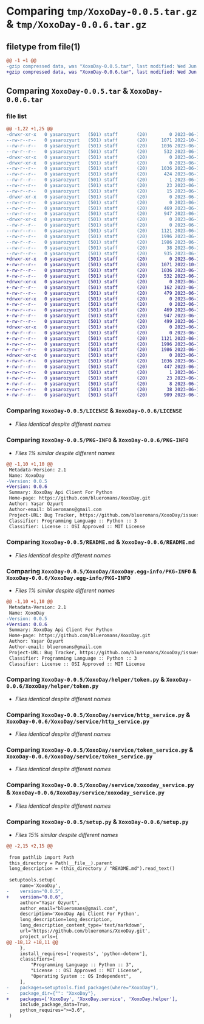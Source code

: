 # Comparing `tmp/XoxoDay-0.0.5.tar.gz` & `tmp/XoxoDay-0.0.6.tar.gz`

## filetype from file(1)

```diff
@@ -1 +1 @@
-gzip compressed data, was "XoxoDay-0.0.5.tar", last modified: Wed Jun 14 20:46:54 2023, max compression
+gzip compressed data, was "XoxoDay-0.0.6.tar", last modified: Wed Jun 14 20:48:50 2023, max compression
```

## Comparing `XoxoDay-0.0.5.tar` & `XoxoDay-0.0.6.tar`

### file list

```diff
@@ -1,22 +1,25 @@
-drwxr-xr-x   0 yasarozyurt   (501) staff       (20)        0 2023-06-14 20:46:54.619804 XoxoDay-0.0.5/
--rw-r--r--   0 yasarozyurt   (501) staff       (20)     1071 2022-10-16 19:39:29.000000 XoxoDay-0.0.5/LICENSE
--rw-r--r--   0 yasarozyurt   (501) staff       (20)     1036 2023-06-14 20:46:54.619616 XoxoDay-0.0.5/PKG-INFO
--rw-r--r--   0 yasarozyurt   (501) staff       (20)      532 2023-06-14 18:07:49.000000 XoxoDay-0.0.5/README.md
-drwxr-xr-x   0 yasarozyurt   (501) staff       (20)        0 2023-06-14 20:46:54.617535 XoxoDay-0.0.5/XoxoDay/
-drwxr-xr-x   0 yasarozyurt   (501) staff       (20)        0 2023-06-14 20:46:54.618535 XoxoDay-0.0.5/XoxoDay/XoxoDay.egg-info/
--rw-r--r--   0 yasarozyurt   (501) staff       (20)     1036 2023-06-14 20:46:54.000000 XoxoDay-0.0.5/XoxoDay/XoxoDay.egg-info/PKG-INFO
--rw-r--r--   0 yasarozyurt   (501) staff       (20)      424 2023-06-14 20:46:54.000000 XoxoDay-0.0.5/XoxoDay/XoxoDay.egg-info/SOURCES.txt
--rw-r--r--   0 yasarozyurt   (501) staff       (20)        1 2023-06-14 20:46:54.000000 XoxoDay-0.0.5/XoxoDay/XoxoDay.egg-info/dependency_links.txt
--rw-r--r--   0 yasarozyurt   (501) staff       (20)       23 2023-06-14 20:46:54.000000 XoxoDay-0.0.5/XoxoDay/XoxoDay.egg-info/requires.txt
--rw-r--r--   0 yasarozyurt   (501) staff       (20)       15 2023-06-14 20:46:54.000000 XoxoDay-0.0.5/XoxoDay/XoxoDay.egg-info/top_level.txt
-drwxr-xr-x   0 yasarozyurt   (501) staff       (20)        0 2023-06-14 20:46:54.618894 XoxoDay-0.0.5/XoxoDay/helper/
--rw-r--r--   0 yasarozyurt   (501) staff       (20)        0 2023-06-14 18:06:04.000000 XoxoDay-0.0.5/XoxoDay/helper/__init__.py
--rw-r--r--   0 yasarozyurt   (501) staff       (20)      469 2023-06-14 18:27:10.000000 XoxoDay-0.0.5/XoxoDay/helper/sqlite.py
--rw-r--r--   0 yasarozyurt   (501) staff       (20)      947 2023-06-14 18:27:04.000000 XoxoDay-0.0.5/XoxoDay/helper/token.py
-drwxr-xr-x   0 yasarozyurt   (501) staff       (20)        0 2023-06-14 20:46:54.619382 XoxoDay-0.0.5/XoxoDay/service/
--rw-r--r--   0 yasarozyurt   (501) staff       (20)        0 2023-06-14 18:26:05.000000 XoxoDay-0.0.5/XoxoDay/service/__init__.py
--rw-r--r--   0 yasarozyurt   (501) staff       (20)     1121 2023-06-14 18:07:04.000000 XoxoDay-0.0.5/XoxoDay/service/http_service.py
--rw-r--r--   0 yasarozyurt   (501) staff       (20)     1996 2023-06-14 20:31:24.000000 XoxoDay-0.0.5/XoxoDay/service/token_service.py
--rw-r--r--   0 yasarozyurt   (501) staff       (20)     1986 2023-06-14 20:33:58.000000 XoxoDay-0.0.5/XoxoDay/service/xoxoday_service.py
--rw-r--r--   0 yasarozyurt   (501) staff       (20)       38 2023-06-14 20:46:54.619847 XoxoDay-0.0.5/setup.cfg
--rw-r--r--   0 yasarozyurt   (501) staff       (20)      935 2023-06-14 20:46:47.000000 XoxoDay-0.0.5/setup.py
+drwxr-xr-x   0 yasarozyurt   (501) staff       (20)        0 2023-06-14 20:48:50.941713 XoxoDay-0.0.6/
+-rw-r--r--   0 yasarozyurt   (501) staff       (20)     1071 2022-10-16 19:39:29.000000 XoxoDay-0.0.6/LICENSE
+-rw-r--r--   0 yasarozyurt   (501) staff       (20)     1036 2023-06-14 20:48:50.941599 XoxoDay-0.0.6/PKG-INFO
+-rw-r--r--   0 yasarozyurt   (501) staff       (20)      532 2023-06-14 18:07:49.000000 XoxoDay-0.0.6/README.md
+drwxr-xr-x   0 yasarozyurt   (501) staff       (20)        0 2023-06-14 20:48:50.939308 XoxoDay-0.0.6/XoxoDay/
+-rw-r--r--   0 yasarozyurt   (501) staff       (20)      162 2023-06-14 20:34:00.000000 XoxoDay-0.0.6/XoxoDay/__init__.py
+-rw-r--r--   0 yasarozyurt   (501) staff       (20)      479 2023-06-14 19:45:14.000000 XoxoDay-0.0.6/XoxoDay/exception.py
+drwxr-xr-x   0 yasarozyurt   (501) staff       (20)        0 2023-06-14 20:48:50.940523 XoxoDay-0.0.6/XoxoDay/helper/
+-rw-r--r--   0 yasarozyurt   (501) staff       (20)        0 2023-06-14 18:06:04.000000 XoxoDay-0.0.6/XoxoDay/helper/__init__.py
+-rw-r--r--   0 yasarozyurt   (501) staff       (20)      469 2023-06-14 18:27:10.000000 XoxoDay-0.0.6/XoxoDay/helper/sqlite.py
+-rw-r--r--   0 yasarozyurt   (501) staff       (20)      947 2023-06-14 18:27:04.000000 XoxoDay-0.0.6/XoxoDay/helper/token.py
+-rw-r--r--   0 yasarozyurt   (501) staff       (20)      499 2023-06-14 18:06:04.000000 XoxoDay-0.0.6/XoxoDay/serializer.py
+drwxr-xr-x   0 yasarozyurt   (501) staff       (20)        0 2023-06-14 20:48:50.941300 XoxoDay-0.0.6/XoxoDay/service/
+-rw-r--r--   0 yasarozyurt   (501) staff       (20)        0 2023-06-14 18:26:05.000000 XoxoDay-0.0.6/XoxoDay/service/__init__.py
+-rw-r--r--   0 yasarozyurt   (501) staff       (20)     1121 2023-06-14 18:07:04.000000 XoxoDay-0.0.6/XoxoDay/service/http_service.py
+-rw-r--r--   0 yasarozyurt   (501) staff       (20)     1996 2023-06-14 20:31:24.000000 XoxoDay-0.0.6/XoxoDay/service/token_service.py
+-rw-r--r--   0 yasarozyurt   (501) staff       (20)     1986 2023-06-14 20:33:58.000000 XoxoDay-0.0.6/XoxoDay/service/xoxoday_service.py
+drwxr-xr-x   0 yasarozyurt   (501) staff       (20)        0 2023-06-14 20:48:50.940048 XoxoDay-0.0.6/XoxoDay.egg-info/
+-rw-r--r--   0 yasarozyurt   (501) staff       (20)     1036 2023-06-14 20:48:50.000000 XoxoDay-0.0.6/XoxoDay.egg-info/PKG-INFO
+-rw-r--r--   0 yasarozyurt   (501) staff       (20)      447 2023-06-14 20:48:50.000000 XoxoDay-0.0.6/XoxoDay.egg-info/SOURCES.txt
+-rw-r--r--   0 yasarozyurt   (501) staff       (20)        1 2023-06-14 20:48:50.000000 XoxoDay-0.0.6/XoxoDay.egg-info/dependency_links.txt
+-rw-r--r--   0 yasarozyurt   (501) staff       (20)       23 2023-06-14 20:48:50.000000 XoxoDay-0.0.6/XoxoDay.egg-info/requires.txt
+-rw-r--r--   0 yasarozyurt   (501) staff       (20)        8 2023-06-14 20:48:50.000000 XoxoDay-0.0.6/XoxoDay.egg-info/top_level.txt
+-rw-r--r--   0 yasarozyurt   (501) staff       (20)       38 2023-06-14 20:48:50.941752 XoxoDay-0.0.6/setup.cfg
+-rw-r--r--   0 yasarozyurt   (501) staff       (20)      909 2023-06-14 20:48:43.000000 XoxoDay-0.0.6/setup.py
```

### Comparing `XoxoDay-0.0.5/LICENSE` & `XoxoDay-0.0.6/LICENSE`

 * *Files identical despite different names*

### Comparing `XoxoDay-0.0.5/PKG-INFO` & `XoxoDay-0.0.6/PKG-INFO`

 * *Files 1% similar despite different names*

```diff
@@ -1,10 +1,10 @@
 Metadata-Version: 2.1
 Name: XoxoDay
-Version: 0.0.5
+Version: 0.0.6
 Summary: XoxoDay Api Client For Python
 Home-page: https://github.com/blueromans/XoxoDay.git
 Author: Yaşar Özyurt
 Author-email: blueromans@gmail.com
 Project-URL: Bug Tracker, https://github.com/blueromans/XoxoDay/issues
 Classifier: Programming Language :: Python :: 3
 Classifier: License :: OSI Approved :: MIT License
```

### Comparing `XoxoDay-0.0.5/README.md` & `XoxoDay-0.0.6/README.md`

 * *Files identical despite different names*

### Comparing `XoxoDay-0.0.5/XoxoDay/XoxoDay.egg-info/PKG-INFO` & `XoxoDay-0.0.6/XoxoDay.egg-info/PKG-INFO`

 * *Files 1% similar despite different names*

```diff
@@ -1,10 +1,10 @@
 Metadata-Version: 2.1
 Name: XoxoDay
-Version: 0.0.5
+Version: 0.0.6
 Summary: XoxoDay Api Client For Python
 Home-page: https://github.com/blueromans/XoxoDay.git
 Author: Yaşar Özyurt
 Author-email: blueromans@gmail.com
 Project-URL: Bug Tracker, https://github.com/blueromans/XoxoDay/issues
 Classifier: Programming Language :: Python :: 3
 Classifier: License :: OSI Approved :: MIT License
```

### Comparing `XoxoDay-0.0.5/XoxoDay/helper/token.py` & `XoxoDay-0.0.6/XoxoDay/helper/token.py`

 * *Files identical despite different names*

### Comparing `XoxoDay-0.0.5/XoxoDay/service/http_service.py` & `XoxoDay-0.0.6/XoxoDay/service/http_service.py`

 * *Files identical despite different names*

### Comparing `XoxoDay-0.0.5/XoxoDay/service/token_service.py` & `XoxoDay-0.0.6/XoxoDay/service/token_service.py`

 * *Files identical despite different names*

### Comparing `XoxoDay-0.0.5/XoxoDay/service/xoxoday_service.py` & `XoxoDay-0.0.6/XoxoDay/service/xoxoday_service.py`

 * *Files identical despite different names*

### Comparing `XoxoDay-0.0.5/setup.py` & `XoxoDay-0.0.6/setup.py`

 * *Files 15% similar despite different names*

```diff
@@ -2,15 +2,15 @@
 
 from pathlib import Path
 this_directory = Path(__file__).parent
 long_description = (this_directory / "README.md").read_text()
 
 setuptools.setup(
     name='XoxoDay',
-    version="0.0.5",
+    version="0.0.6",
     author="Yaşar Özyurt",
     author_email="blueromans@gmail.com",
     description='XoxoDay Api Client For Python',
     long_description=long_description,
     long_description_content_type='text/markdown',
     url='https://github.com/blueromans/XoxoDay.git',
     project_urls={
@@ -18,12 +18,11 @@
     },
     install_requires=['requests', 'python-dotenv'],
     classifiers=[
         "Programming Language :: Python :: 3",
         "License :: OSI Approved :: MIT License",
         "Operating System :: OS Independent",
     ],
-    packages=setuptools.find_packages(where="XoxoDay"),
-    package_dir={"": "XoxoDay"},
+    packages=['XoxoDay', 'XoxoDay.service', 'XoxoDay.helper'],
     include_package_data=True,
     python_requires=">=3.6",
 )
```

